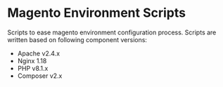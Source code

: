 # Magento Environment Scripts

Scripts to ease magento environment configuration process. Scripts are written based on following component versions:

- Apache v2.4.x
- Nginx 1.18
- PHP v8.1.x
- Composer v2.x
